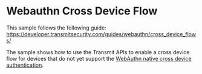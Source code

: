 # Webauthn Cross Device Flow

This sample follows the following guide:
https://developer.transmitsecurity.com/guides/webauthn/cross_device_flows/

The sample shows how to use the Transmit APIs to enable a cross device flow for devices that do not
yet support the
[WebAuthn native cross device authentication](https://passkeys.dev/docs/reference/terms/#cross-device-authentication-cda).
